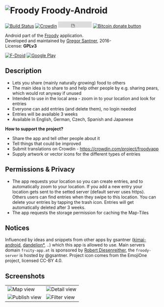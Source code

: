 # ![Froody](https://avatars1.githubusercontent.com/u/24797651?v=3&s=48) Froody-Android

[![Build Status](https://travis-ci.org/froodyapp/froody-android.svg?branch=master)](https://travis-ci.org/froodyapp/froody-android)
[![Crowdin](https://d322cqt584bo4o.cloudfront.net/froodyapp/localized.svg)](https://crowdin.com/project/froodyapp)
<span class="badge-githubstar"><iframe src="https://ghbtns.com/github-btn.html?user=froodyapp&amp;repo=froody-android&amp;type=watch&amp;count=true" allowtransparency="true" frameborder="0" scrolling="0" width="110" height="20"></iframe></span>
<span class="badge-bitcoin"><a href="https://gsantner.github.io/donate/#donate" title="Donate once-off to this project using Bitcoin"><img src="https://img.shields.io/badge/bitcoin-donate-yellow.svg" alt="Bitcoin donate button" /></a></span>

Android part of the [Froody](https://froodyapp.github.io) application.  
Developed and maintained by [Gregor Santner](<https://gsantner.github.io>), 2016-  
License: **GPLv3**

[![F-Droid](https://f-droid.org/wiki/images/0/06/F-Droid-button_get-it-on.png)](https://f-droid.org/repository/browse/?fdid=io.github.froodyapp) [![Google Play](https://raw.githubusercontent.com/froodyapp/froody-extras/master/img/screens/v0.2.0/en_badge_web_generic_small.png)](https://play.google.com/store/apps/details?id=io.github.froodyapp&referrer=utm_source%3Dgithub)

## Description
* Lets you share (mainly naturally growing) food to others
* The main idea is to share to and help other people by e.g. sharing pears, which would rot anyway if unused
* Intended to use in the local area - zoom in to your location and look for entries
* Everyone can add entries (and delete them), no login needed
* Entries will be available 3 weeks
* Available in English, German, Czech, Spanish and Japanese

**How to support the project?**

* Share the app and tell other people about it
* Tell things that could be improved
* Submit translations on Crowdin - https://crowdin.com/project/froodyapp
* Supply artwork or vector icons for the different types of entries


## Permissions & Privacy
* The app requests your location so you can create entries, and to automatically zoom to your location. 
If you add a new entry your location gets sent to the setted server (default server uses https).
Others users can find entries when they swipe to this location. You can delete your entries by tapping the trash icon. Entries will get automatically deleted after 3 weeks.
* The app requests the storage permission for caching the Map-Tiles

## Notices
Influenced by ideas and snippets from other apps by gsantner ([kimai-android](https://github.com/gsantner/kimai-android), [dandelion\*](https://github.com/Diaspora-for-Android/dandelion), ..) which this app is allowed to use.
Main servers domain `fruity-app.at` is sponsored by [Robert Diesenreither](http://www.zero-emission.at/index.php), the `froody-server` is hosted by @gsantner.
Project icon comes from the EmojiOne project, licensed CC-BY 4.0.

## Screenshots

<table>
  <tr>
    <td> <img src="https://raw.githubusercontent.com/froodyapp/froody-extras/master/img/screens/v0.2.0/map.png" alt="Map view"/> </td>
    <td> <img src="https://raw.githubusercontent.com/froodyapp/froody-extras/master/img/screens/v0.2.0/en/Screenshot_20170127-012429.png" alt="Detail view"/> </td>
  </tr><tr>
    <td> <img src="https://raw.githubusercontent.com/froodyapp/froody-extras/master/img/screens/v0.2.0/en/Screenshot_20170127-012402.png" alt="Publish view"/> </td>
    <td> <img src="https://raw.githubusercontent.com/froodyapp/froody-extras/master/img/screens/v0.2.0/en/Screenshot_20170127-012556.png" alt="Filter view" /> </td>
  </tr>
</table>
